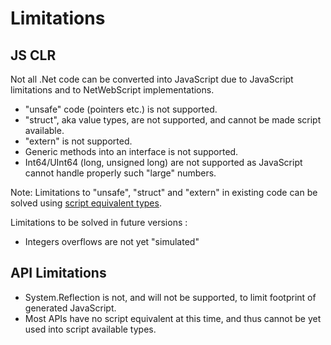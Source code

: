 # Limitations
## JS CLR 

Not all .Net code can be converted into JavaScript due to JavaScript limitations and to NetWebScript implementations.
* "unsafe" code (pointers etc.) is not supported.
* "struct", aka value types, are not supported, and cannot be made script available.
* "extern" is not supported.
* Generic methods into an interface is not supported.
* Int64/UInt64 (long, unsigned long) are not supported as JavaScript cannot handle properly such "large" numbers.

Note: Limitations to "unsafe", "struct" and "extern" in existing code can be solved using [script equivalent types](ScriptEquivalent).

Limitations to be solved in future versions :
* Integers overflows are not yet "simulated"

## API Limitations 

* System.Reflection is not, and will not be supported, to limit footprint of generated JavaScript.
* Most APIs have no script equivalent at this time, and thus cannot be yet used into script available types.